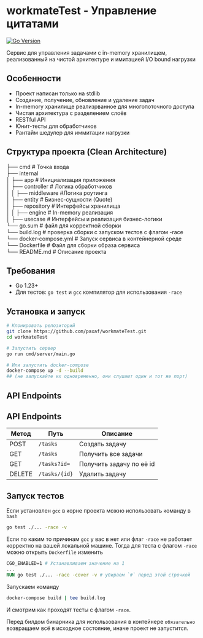 # workmateTest - Управление цитатами

[![Go Version](https://img.shields.io/badge/go-1.23%2B-blue.svg)](https://golang.org/)

Cервис для управления задачами с in-memory хранилищем, реализованный на чистой архитектуре и имитацией I/O bound нагрузки

## Особенности
- Проект написан только на stdlib
- Создание, получение, обновление и удаление задач
- In-memory хранилище реализрванное для многопоточного доступа
- Чистая архитектура с разделением слоёв
- RESTful API
- Юнит-тесты для обработчиков
- Рантайм шедулер для иммитации нагрузки

## Структура проекта (Clean Architecture)
├── cmd # Точка входа  
├── internal  
│ ├── app # Инициализация приложения  
│ ├── controller # Логика обработчиков  
│ │  ├── middleware #Логика роутинга  
│ ├── entity # Бизнес-сущности (Quote)  
│ ├── repository # Интерфейсы хранилища  
│ │ ├── engine # In-memory реализация  
│ ├── usecase  # Интерфейсы и реализация бизнес-логики  
└── go.sum  # файл для корректной сборки  
└── build.log # проверка сборки с запуском тестов с флагом -race  
└── docker-compose.yml # Запуск сервиса в контейнерной среде  
└── Dockerfile # Файл для сборки образа сервиса  
└── README.md # Описание проекта

## Требования
- Go 1.23+
- Для тестов: `go test` и `gcc` компилятор для использования `-race`

## Установка и запуск
```bash
# Клонировать репозиторий
git clone https://github.com/paxaf/workmateTest.git
cd workmateTest

# Запустить сервер
go run cmd/server/main.go

# Или запустить docker-compose
docker-compose up -d --build
## (не запускайте их одновременно, они слушают один и тот же порт)
```
## API Endpoints

## API Endpoints

| Метод   | Путь           | Описание                 |
|---------|----------------|--------------------------|
| POST    | `/tasks`      | Создать задачу         |
| GET     | `/tasks`      | Получить все задачи      |
| GET     | `/tasks?id=`      | Получить задачу по её id  |
| DELETE  | `/tasks/{id}`  | Удалить задачу           |

## Запуск тестов
Если установлен `gcc` в корне проекта можно использовать команду в `bash`
```bash
go test ./... -race -v
```
Если по каким то причинам `gcc` у вас в нет или флаг `-race` не работает корректно на вашей локальной машине. Тогда для теста с флагом `-race` можно открыть `Dockerfile` изменить 
```Dockerfile 
CGO_ENABLED=1 # Устанавливаем значение на 1
...
RUN go test ./... -race -cover -v # убираем `#` перед этой строчкой
```
Запускаем команду 
```bash
docker-compose build | tee build.log
```

И смотрим как проходят тесты с флагом `-race`.

Перед билдом бинарника для использования в контейнере ``обязательно`` возвращаем всё в исходное состояние, иначе проект не запустится.

